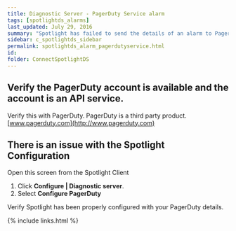 ```yaml
---
title: ﻿Diagnostic Server - PagerDuty Service alarm
tags: [spotlightds_alarms]
last_updated: July 29, 2016
summary: "Spotlight has failed to send the details of an alarm to PagerDuty (as configured in Configure Alarm Actions)."
sidebar: c_spotlightds_sidebar
permalink: spotlightds_alarm_pagerdutyservice.html
id:
folder: ConnectSpotlightDS
---
```




## Verify the PagerDuty account is available and the account is an API service.

Verify this with PagerDuty. PagerDuty is a third party product. [www.pagerduty.com](http://www.pagerduty.com)


## There is an issue with the Spotlight Configuration

Open this screen from the Spotlight Client

1. Click **Configure \| Diagnostic server**.
2. Select **Configure PagerDuty**

Verify Spotlight has been properly configured with your PagerDuty details.

{% include links.html %}
